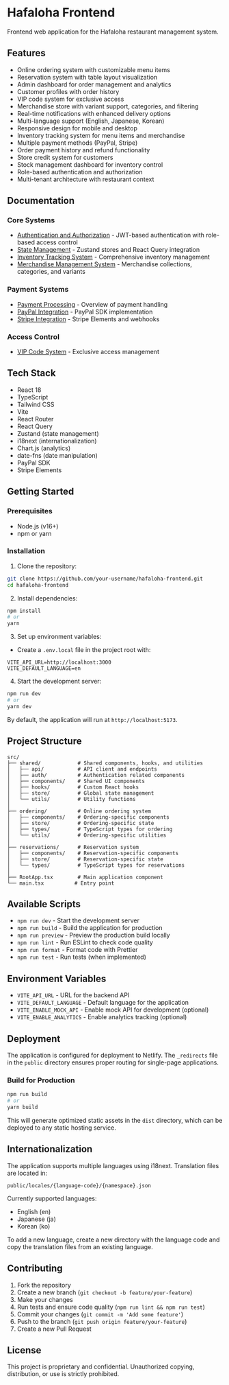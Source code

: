 # Hafaloha Frontend

Frontend web application for the Hafaloha restaurant management system.

## Features

- Online ordering system with customizable menu items
- Reservation system with table layout visualization
- Admin dashboard for order management and analytics
- Customer profiles with order history
- VIP code system for exclusive access
- Merchandise store with variant support, categories, and filtering
- Real-time notifications with enhanced delivery options
- Multi-language support (English, Japanese, Korean)
- Responsive design for mobile and desktop
- Inventory tracking system for menu items and merchandise
- Multiple payment methods (PayPal, Stripe)
- Order payment history and refund functionality
- Store credit system for customers
- Stock management dashboard for inventory control
- Role-based authentication and authorization
- Multi-tenant architecture with restaurant context

## Documentation

### Core Systems

- [Authentication and Authorization](docs/authentication_authorization.md) - JWT-based authentication with role-based access control
- [State Management](docs/state_management.md) - Zustand stores and React Query integration
- [Inventory Tracking System](docs/inventory_tracking_system.md) - Comprehensive inventory management
- [Merchandise Management System](docs/merchandise_management_system.md) - Merchandise collections, categories, and variants

### Payment Systems

- [Payment Processing](docs/payment_processing.md) - Overview of payment handling
- [PayPal Integration](docs/paypal_integration.md) - PayPal SDK implementation
- [Stripe Integration](docs/stripe_integration.md) - Stripe Elements and webhooks

### Access Control

- [VIP Code System](docs/vip_code_system.md) - Exclusive access management

## Tech Stack

- React 18
- TypeScript
- Tailwind CSS
- Vite
- React Router
- React Query
- Zustand (state management)
- i18next (internationalization)
- Chart.js (analytics)
- date-fns (date manipulation)
- PayPal SDK
- Stripe Elements

## Getting Started

### Prerequisites

- Node.js (v16+)
- npm or yarn

### Installation

1. Clone the repository:
```bash
git clone https://github.com/your-username/hafaloha-frontend.git
cd hafaloha-frontend
```

2. Install dependencies:
```bash
npm install
# or
yarn
```

3. Set up environment variables:
- Create a `.env.local` file in the project root with:
```
VITE_API_URL=http://localhost:3000
VITE_DEFAULT_LANGUAGE=en
```

4. Start the development server:
```bash
npm run dev
# or
yarn dev
```

By default, the application will run at `http://localhost:5173`.

## Project Structure

```
src/
├── shared/            # Shared components, hooks, and utilities
│   ├── api/           # API client and endpoints
│   ├── auth/          # Authentication related components
│   ├── components/    # Shared UI components
│   ├── hooks/         # Custom React hooks
│   ├── store/         # Global state management
│   └── utils/         # Utility functions
│
├── ordering/          # Online ordering system
│   ├── components/    # Ordering-specific components
│   ├── store/         # Ordering-specific state
│   ├── types/         # TypeScript types for ordering
│   └── utils/         # Ordering-specific utilities
│
├── reservations/      # Reservation system
│   ├── components/    # Reservation-specific components
│   ├── store/         # Reservation-specific state
│   └── types/         # TypeScript types for reservations
│
├── RootApp.tsx        # Main application component
└── main.tsx          # Entry point
```

## Available Scripts

- `npm run dev` - Start the development server
- `npm run build` - Build the application for production
- `npm run preview` - Preview the production build locally
- `npm run lint` - Run ESLint to check code quality
- `npm run format` - Format code with Prettier
- `npm run test` - Run tests (when implemented)

## Environment Variables

- `VITE_API_URL` - URL for the backend API
- `VITE_DEFAULT_LANGUAGE` - Default language for the application
- `VITE_ENABLE_MOCK_API` - Enable mock API for development (optional)
- `VITE_ENABLE_ANALYTICS` - Enable analytics tracking (optional)

## Deployment

The application is configured for deployment to Netlify. The `_redirects` file in the `public` directory ensures proper routing for single-page applications.

### Build for Production

```bash
npm run build
# or
yarn build
```

This will generate optimized static assets in the `dist` directory, which can be deployed to any static hosting service.

## Internationalization

The application supports multiple languages using i18next. Translation files are located in:

```
public/locales/{language-code}/{namespace}.json
```

Currently supported languages:
- English (en)
- Japanese (ja)
- Korean (ko)

To add a new language, create a new directory with the language code and copy the translation files from an existing language.

## Contributing

1. Fork the repository
2. Create a new branch (`git checkout -b feature/your-feature`)
3. Make your changes
4. Run tests and ensure code quality (`npm run lint && npm run test`)
5. Commit your changes (`git commit -m 'Add some feature'`)
6. Push to the branch (`git push origin feature/your-feature`)
7. Create a new Pull Request

## License

This project is proprietary and confidential. Unauthorized copying, distribution, or use is strictly prohibited.
